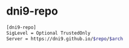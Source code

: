 # dni9-repo

```bash
[dni9-repo]
SigLevel = Optional TrustedOnly
Server = https://dni9.github.io/$repo/$arch
```
